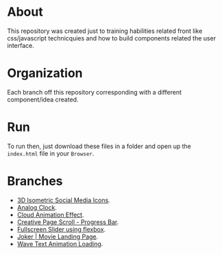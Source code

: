 # About
This repository was created just to training habilities related front like css/javascript technicquies and how to build components related the user interface.

# Organization
Each branch off this repository corresponding with a different component/idea created.

# Run
To run then, just download these files in a folder and open up the `index.html` file in your `Browser`.

# Branches
- [3D Isometric Social Media Icons](https://github.com/joaofanchini/front-ui/tree/3d-isometrict-social-media-icon-hover).
- [Analog Clock](https://github.com/joaofanchini/front-ui/tree/analog-clock).
- [Cloud Animation Effect](https://github.com/joaofanchini/front-ui/tree/cloud-animation-effect).
- [Creative Page Scroll - Progress Bar](https://github.com/joaofanchini/front-ui/tree/creative-page-scroll-progress-bar).
- [Fullscreen Slider using flexbox](https://github.com/joaofanchini/front-ui/tree/fullscreen-slider-using-flex-box).
- [Joker | Movie Landing Page](https://github.com/joaofanchini/front-ui/tree/movie-landing-page).
- [Wave Text Animation Loading](https://github.com/joaofanchini/front-ui/tree/wave-text-animation-loading).
